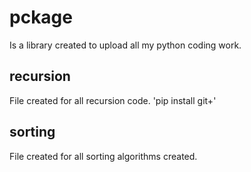 # pckage
Is a library created to upload all my python coding work.

## recursion
File created for all recursion code.
'pip install git+'

## sorting
File created for all sorting algorithms created.
